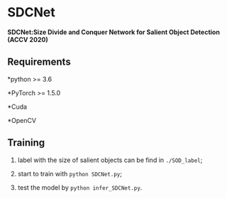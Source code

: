 # SDCNet
**SDCNet:Size Divide and Conquer Network for Salient Object Detection (ACCV 2020)**

## Requirements

*python >= 3.6

*PyTorch >= 1.5.0

*Cuda

*OpenCV

## Training

1. label with the size of salient objects can be find in `./SOD_label`;

2. start to train with `python SDCNet.py`;

3. test the model by `python infer_SDCNet.py`.

